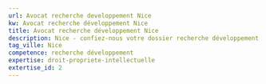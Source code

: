 ```yaml
---
url: Avocat recherche developpement Nice
kw: Avocat recherche développement Nice
title: Avocat recherche développement Nice
description: Nice - confiez-nous votre dossier recherche développement
tag_ville: Nice
competence: recherche développement
expertise: droit-propriete-intellectuelle
extertise_id: 2
---
```

